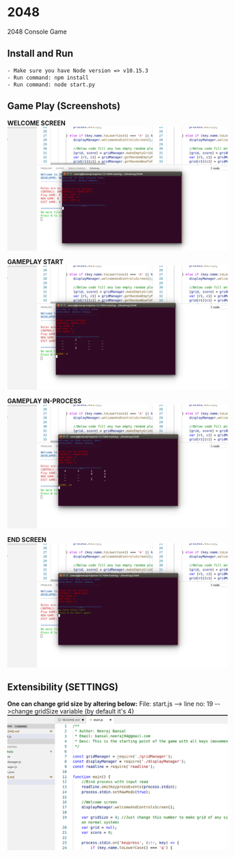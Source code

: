 # 2048
2048 Console Game

## Install and Run
```
- Make sure you have Node version => v10.15.3
- Run command: npm install
- Run command: node start.py
```

## Game Play (Screenshots)

**WELCOME SCREEN**
![alt text](./screenshots/1.png)

**GAMEPLAY START**
![alt text](./screenshots/2.png)

**GAMEPLAY IN-PROCESS**
![alt text](./screenshots/3.png)

**END SCREEN**
![alt text](./screenshots/4.png)

## Extensibility (SETTINGS)

**One can change grid size by altering below:**
File: start.js --> line no: 19 -->change gridSize variable (by default it's 4)
![alt text](./screenshots/5.png)

